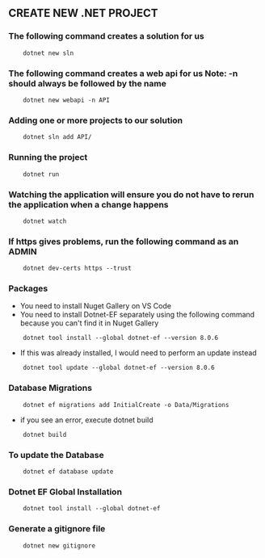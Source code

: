## CREATE NEW .NET PROJECT

### The following command creates a solution for us

```
	dotnet new sln
```

### The following command creates a web api for us Note: -n should always be followed by the name

```
	dotnet new webapi -n API
```

### Adding one or more projects to our solution

```
	dotnet sln add API/
```

### Running the project

```
	dotnet run
```

### Watching the application will ensure you do not have to rerun the application when a change happens

```
	dotnet watch
```

### If https gives problems, run the following command as an ADMIN

```
	dotnet dev-certs https --trust
```

### Packages

- You need to install Nuget Gallery on VS Code
- You need to install Dotnet-EF separately using the following command because you can't find it in Nuget Gallery

```
	dotnet tool install --global dotnet-ef --version 8.0.6
```

- If this was already installed, I would need to perform an update instead

```
	dotnet tool update --global dotnet-ef --version 8.0.6
```

### Database Migrations

```
	dotnet ef migrations add InitialCreate -o Data/Migrations
```

- if you see an error, execute dotnet build

```
	dotnet build
```

### To update the Database

```
	dotnet ef database update
```

### Dotnet EF Global Installation

```
	dotnet tool install --global dotnet-ef
```

### Generate a gitignore file

```
	dotnet new gitignore
```
